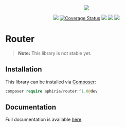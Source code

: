 <p align="center"><a href="https://www.aphiria.com" target="_blank" title="Aphiria"><img src="https://www.aphiria.com/images/aphiria-logo.svg"></a></p>

<p align="center">
<a href="https://github.com/aphiria/router/actions"><img src="https://github.com/aphiria/router/workflows/ci/badge.svg"></a>
<a href='https://coveralls.io/github/aphiria/router?branch=master'><img src='https://coveralls.io/repos/github/aphiria/router/badge.svg?branch=master' alt='Coverage Status' /></a>
<a href="https://packagist.org/packages/aphiria/router"><img src="https://poser.pugx.org/aphiria/router/v/stable.svg"></a>
<a href="https://packagist.org/packages/aphiria/router"><img src="https://poser.pugx.org/aphiria/router/v/unstable.svg"></a>
<a href="https://packagist.org/packages/aphiria/router"><img src="https://poser.pugx.org/aphiria/router/license.svg"></a>
</p>

# Router

> **Note:** This library is not stable yet.

## Installation

This library can be installed via [Composer](https://getcomposer.org/download/):

```php
composer require aphiria/router:^1.0@dev
```

## Documentation

Full documentation is available <a href="https://www.aphiria.com/docs/master/routing.html" target="_blank">here</a>.
